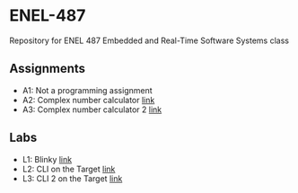 # ENEL-487

Repository for ENEL 487 Embedded and Real-Time Software Systems class  

## Assignments
- A1: Not a programming assignment  
- A2: Complex number calculator [link](https://github.com/igmen-j/ENEL-487/tree/master/Assignments/A2)
- A3: Complex number calculator 2 [link](https://github.com/igmen-j/ENEL-487/tree/master/Assignments/A3)

## Labs
- L1: Blinky [link](https://github.com/igmen-j/ENEL-487/tree/master/Labs/Lab1)  
- L2: CLI on the Target [link](https://github.com/igmen-j/ENEL-487/tree/master/Labs/Lab2)  
- L3: CLI 2 on the Target [link](https://github.com/igmen-j/ENEL-487/tree/master/Labs/Lab3)
